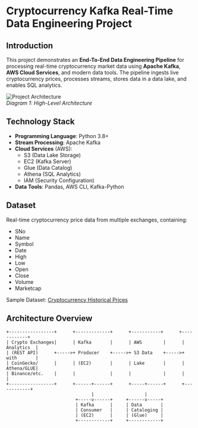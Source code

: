 # Cryptocurrency Kafka Real-Time Data Engineering Project

## Introduction
This project demonstrates an **End-To-End Data Engineering Pipeline** for processing real-time cryptocurrency market data using **Apache Kafka**, **AWS Cloud Services**, and modern data tools. The pipeline ingests live cryptocurrency prices, processes streams, stores data in a data lake, and enables SQL analytics.

![Project Architecture](https://via.placeholder.com/800x400.png?text=Cryptocurrency+Kafka+Data+Pipeline+Architecture)  
*Diagram 1: High-Level Architecture*

## Technology Stack
- **Programming Language**: Python 3.8+
- **Stream Processing**: Apache Kafka
- **Cloud Services** (AWS):
  - S3 (Data Lake Storage)
  - EC2 (Kafka Server)
  - Glue (Data Catalog)
  - Athena (SQL Analytics)
  - IAM (Security Configuration)
- **Data Tools**: Pandas, AWS CLI, Kafka-Python

## Dataset
Real-time cryptocurrency price data from multiple exchanges, containing:
- SNo
- Name
- Symbol
- Date
- High
- Low
- Open
- Close
- Volume
- Marketcap


Sample Dataset: [Cryptocurrency Historical Prices](https://www.kaggle.com/datasets/sudalairajkumar/cryptocurrencypricehistory)

## Architecture Overview

```plaintext
+-----------------+      +-------------+      +-----------+      +------------+
| Crypto Exchanges|      | Kafka       |      | AWS        |      | Analytics  |
| (REST API)      +----->+ Producer    +----->+ S3 Data    +----->+ with       |
| CoinGecko/      |      | (EC2)       |      | Lake       |      | Athena/GLUE|
| Binance/etc.    |      |             |      |            |      |            |
+-----------------+      +------+------+      +-----+------+      +------------+
                                |                   |
                          +-----v------+     +------v-----+
                          | Kafka      |     | Data       |
                          | Consumer   |     | Cataloging |
                          | (EC2)      |     | (Glue)     |
                          +------------+     +------------+
